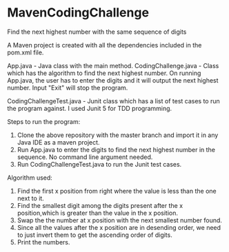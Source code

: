 # MavenCodingChallenge

Find the next highest number with the same sequence of digits

A Maven project is created with all the dependencies included in the pom.xml file.

App.java - Java class with the main method.
CodingChallenge.java - Class which has the algorithm to find the next highest number.
On running App.java, the user has to enter the digits and it will output the next highest number.
Input "Exit" will stop the program.

CodingChallengeTest.java - Junit class which has a list of test cases to run the program against. I used Junit 5 for TDD programming.

Steps to run the program:
1. Clone the above repository with the master branch and import it in any Java IDE as a maven project.
3. Run App.java to enter the digits to find the next highest number in the sequence. No command line argument needed.
4. Run CodingChallengeTest.java to run the Junit test cases.

Algorithm used:
1. Find the first x position from right where the value is less than the one next to it.
2. Find the smallest digit among the digits present after the x position,which is greater than the value in the x position.
3. Swap the the number at x position with the next smallest number found.
4. Since all the values after the x position are in desending order, we need to just invert them to get the ascending order of digits.
5. Print the numbers. 
